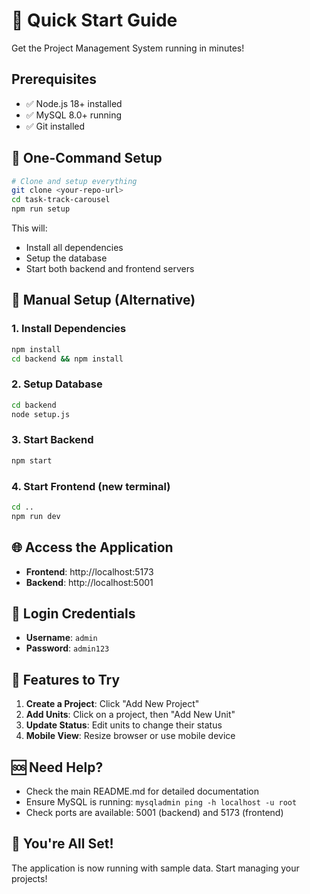 # 🚀 Quick Start Guide

Get the Project Management System running in minutes!

## Prerequisites
- ✅ Node.js 18+ installed
- ✅ MySQL 8.0+ running
- ✅ Git installed

## 🎯 One-Command Setup

```bash
# Clone and setup everything
git clone <your-repo-url>
cd task-track-carousel
npm run setup
```

This will:
- Install all dependencies
- Setup the database
- Start both backend and frontend servers

## 🔧 Manual Setup (Alternative)

### 1. Install Dependencies
```bash
npm install
cd backend && npm install
```

### 2. Setup Database
```bash
cd backend
node setup.js
```

### 3. Start Backend
```bash
npm start
```

### 4. Start Frontend (new terminal)
```bash
cd ..
npm run dev
```

## 🌐 Access the Application

- **Frontend**: http://localhost:5173
- **Backend**: http://localhost:5001

## 👤 Login Credentials

- **Username**: `admin`
- **Password**: `admin123`

## 📱 Features to Try

1. **Create a Project**: Click "Add New Project"
2. **Add Units**: Click on a project, then "Add New Unit"
3. **Update Status**: Edit units to change their status
4. **Mobile View**: Resize browser or use mobile device

## 🆘 Need Help?

- Check the main README.md for detailed documentation
- Ensure MySQL is running: `mysqladmin ping -h localhost -u root`
- Check ports are available: 5001 (backend) and 5173 (frontend)

## 🎉 You're All Set!

The application is now running with sample data. Start managing your projects!

